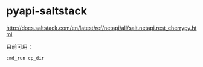 # pyapi-saltstack
http://docs.saltstack.com/en/latest/ref/netapi/all/salt.netapi.rest_cherrypy.html

目前可用：
```
cmd_run cp_dir
```
